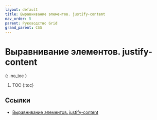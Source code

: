 ```yaml
---
layout: default
title: Выравнивание элементов. justify-content
nav_order: 5
parent: Руководство Grid
grand_parent: CSS
---
```


<!-- prettier-ignore-start -->
# Выравнивание элементов. justify-content
{: .no_toc }
<!-- prettier-ignore-end -->

<!-- prettier-ignore -->
1. TOC
{:toc}

## Ссылки

- [Выравнивание элементов. justify-content](https://metanit.com/web/html5/12.5.php)
